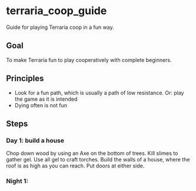 # terraria_coop_guide

Guide for playing Terraria coop in a fun way.

## Goal

To make Terraria fun to play cooperatively
with complete beginners.

## Principles

 * Look for a fun path, which is usually a path of low resistance.
   Or: play the game as it is intended
 * Dying often is not fun

## Steps

### Day 1: build a house

Chop down wood by using an Axe on the bottom of trees.
Kill slimes to gather gel.
Use all gel to craft torches.
Build the walls of a house, where the roof is as high as you can reach.
Put doors at either side.

### Night 1:
